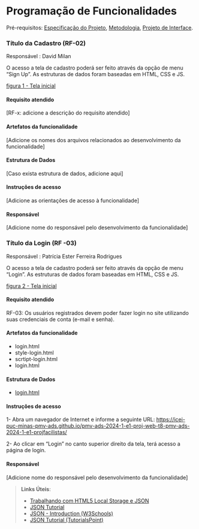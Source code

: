 # Programação de Funcionalidades

Pré-requisitos: [Especificação do Projeto](https://github.com/ICEI-PUC-Minas-PMV-ADS/pmv-ads-2024-1-e1-proj-web-t8-pmv-ads-2024-1-e1-projfacilistas/blob/main/documentos/02-Especifica%C3%A7%C3%A3o%20do%20Projeto.md), [Metodologia](https://github.com/ICEI-PUC-Minas-PMV-ADS/pmv-ads-2024-1-e1-proj-web-t8-pmv-ads-2024-1-e1-projfacilistas/blob/main/documentos/03-Metodologia.md), [Projeto de Interface](https://github.com/ICEI-PUC-Minas-PMV-ADS/pmv-ads-2024-1-e1-proj-web-t8-pmv-ads-2024-1-e1-projfacilistas/blob/main/documentos/04-Projeto%20de%20Interface.md).


### Título da Cadastro (RF-02)

Responsável : David Milan

O acesso a tela de cadastro poderá ser feito através da opção de menu “Sign Up”. As estruturas de dados foram baseadas em HTML, CSS e JS.

[figura 1 - Tela inicial]()


#### Requisito atendido

[RF-x: adicione a descrição do requisito atendido]


#### Artefatos da funcionalidade

[Adicione os nomes dos arquivos relacionados ao desenvolvimento da funcionalidade]


#### Estrutura de Dados

[Caso exista estrutura de dados, adicione aqui]


#### Instruções de acesso

[Adicione as orientações de acesso à funcionalidade]


#### Responsável

[Adicione nome do responsável pelo desenvolvimento da funcionalidade]


### Título da Login (RF -03)

Responsável : Patrícia Ester Ferreira Rodrigues

O acesso a tela de cadastro poderá ser feito através da opção de menu “Login”. As estruturas de dados foram baseadas em HTML, CSS e JS.

[figura 2 - Tela inicial](img/tela-login.PNG)


#### Requisito atendido

RF-03: Os usuários registrados devem poder fazer login no site utilizando suas credenciais de conta (e-mail e senha).


#### Artefatos da funcionalidade

- login.html
- style-login.html
- scrtipt-login.html
- login.html


#### Estrutura de Dados

- [login.html](https://github.com/ICEI-PUC-Minas-PMV-ADS/pmv-ads-2024-1-e1-proj-web-t8-pmv-ads-2024-1-e1-projfacilistas/tree/main/codigo-fonte/login)


#### Instruções de acesso

1- Abra um navegador de Internet e informe a seguinte URL: https://icei-puc-minas-pmv-ads.github.io/pmv-ads-2024-1-e1-proj-web-t8-pmv-ads-2024-1-e1-projfacilistas/

  2- Ao clicar em “Login” no canto superior direito da tela, terá acesso a página de login.



#### Responsável

[Adicione nome do responsável pelo desenvolvimento da funcionalidade]

> **Links Úteis**:
> - [Trabalhando com HTML5 Local Storage e JSON](https://www.devmedia.com.br/trabalhando-com-html5-local-storage-e-json/29045)
> - [JSON Tutorial](https://www.w3resource.com/JSON)
> - [JSON - Introduction (W3Schools)](https://www.w3schools.com/js/js_json_intro.asp)
> - [JSON Tutorial (TutorialsPoint)](https://www.tutorialspoint.com/json/index.htm)

